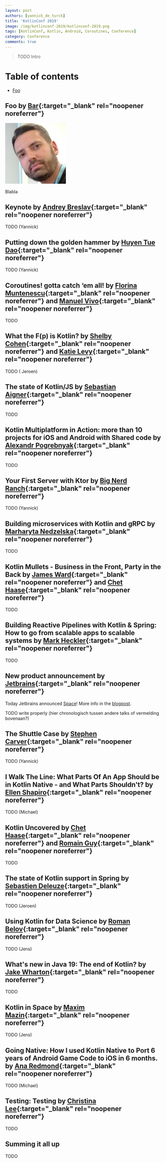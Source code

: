 ```yaml
---
layout: post
authors: [yannick_de_turck]
title: 'KotlinConf 2019'
image: /img/kotlinconf-2019/kotlinconf-2019.png
tags: [KotlinConf, Kotlin, Android, Coroutines, Conference]
category: Conference
comments: true
---
```


> TODO Intro

<!-- TODO image of photos collection -->
<!-- <img class="image fit" src="{{ '/img/devoxx-ma-2018/JWorks@DevoxxMA.jpg' | prepend: site.baseurl }}" alt="JWorks @ Devoxx MA" width="60%" /> -->

# Table of contents

* [Foo](#foo)

## Foo by [Bar](https://twitter.com/charlyouki){:target="_blank" rel="noopener noreferrer"}

<span class="image left"><img class="p-image" alt="Charles-Philippe Bernard" src="/img/devoxx-ma-2018/speaker-charles-philippe.png"></span>

Blabla

## Keynote by [Andrey Breslav](https://twitter.com/abreslav){:target="_blank" rel="noopener noreferrer"}
TODO (Yannick)

## Putting down the golden hammer by [Huyen Tue Dao](https://twitter.com/queencodemonkey){:target="_blank" rel="noopener noreferrer"}
TODO (Yannick)

## Coroutines! gotta catch ‘em all! by [Florina Muntenescu](https://twitter.com/FMuntenescu){:target="_blank" rel="noopener noreferrer"} and [Manuel Vivo](https://twitter.com/manuelvicnt){:target="_blank" rel="noopener noreferrer"}
TODO

## What the F(p) is Kotlin? by [Shelby Cohen](https://twitter.com/shelbyc0hen){:target="_blank" rel="noopener noreferrer"} and [Katie Levy](https://twitter.com/klevy110){:target="_blank" rel="noopener noreferrer"}
TODO ( Jeroen)

## The state of Kotlin/JS by [Sebastian Aigner](https://twitter.com/TrueSebi){:target="_blank" rel="noopener noreferrer"}
TODO

## Kotlin Multiplatform in Action: more than 10 projects for iOS and Android with Shared code by [Alexandr Pogrebnyak](https://twitter.com/apogrebnyak){:target="_blank" rel="noopener noreferrer"}
TODO

## Your First Server with Ktor by [Big Nerd Ranch](https://twitter.com/bignerdranch){:target="_blank" rel="noopener noreferrer"}
TODO (Yannick)

## Building microservices with Kotlin and gRPC by [Marharyta Nedzelska](https://twitter.com/jMargaritaN){:target="_blank" rel="noopener noreferrer"}
TODO

## Kotlin Mullets - Business in the Front, Party in the Back by [James Ward](https://twitter.com/_JamesWard){:target="_blank" rel="noopener noreferrer"} and [Chet Haase](https://twitter.com/chethaase){:target="_blank" rel="noopener noreferrer"}
TODO

## Building Reactive Pipelines with Kotlin & Spring: How to go from scalable apps to scalable systems by [Mark Heckler](https://twitter.com/mkheck){:target="_blank" rel="noopener noreferrer"}
TODO

## New product announcement by [Jetbrains](https://twitter.com/jetbrains){:target="_blank" rel="noopener noreferrer"}
Today Jetbrains announced [Space](https://www.jetbrains.com/space/)!
More info in the [blogpost](https://blog.jetbrains.com/blog/2019/12/05/welcome-to-space/).

TODO write properly
(hier chronologisch tussen andere talks of vermelding bovenaan?)

## The Shuttle Case by [Stephen Carver](https://twitter.com/CarverStephen){:target="_blank" rel="noopener noreferrer"}
TODO (Yannick)

## I Walk The Line: What Parts Of An App Should be in Kotlin Native - and What Parts Shouldn't? by [Ellen Shapiro](https://twitter.com/designatednerd){:target="_blank" rel="noopener noreferrer"}
TODO (Michael)

## Kotlin Uncovered by [Chet Haase](https://twitter.com/chethaase){:target="_blank" rel="noopener noreferrer"} and [Romain Guy](https://twitter.com/romainguy){:target="_blank" rel="noopener noreferrer"}
TODO

## The state of Kotlin support in Spring by [Sebastien Deleuze](https://twitter.com/sdeleuze){:target="_blank" rel="noopener noreferrer"}
TODO (Jeroen)

## Using Kotlin for Data Science by [Roman Belov](https://twitter.com/volebamor){:target="_blank" rel="noopener noreferrer"}
TODO (Jens)

## What's new in Java 19: The end of Kotlin? by [Jake Wharton](https://twitter.com/JakeWharton){:target="_blank" rel="noopener noreferrer"}
TODO

## Kotlin in Space by [Maxim Mazin](https://twitter.com/maximmazin){:target="_blank" rel="noopener noreferrer"}
TODO (Jens)

## Going Native: How I used Kotlin Native to Port 6 years of Android Game Code to iOS in 6 months. by [Ana Redmond](https://twitter.com/anaredmond){:target="_blank" rel="noopener noreferrer"}
TODO (Michael)

## Testing: Testing by [Christina Lee](https://twitter.com/RunChristinaRun){:target="_blank" rel="noopener noreferrer"}
TODO

## Summing it all up
TODO
